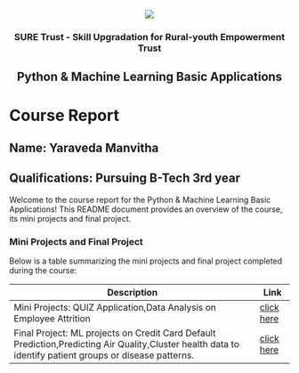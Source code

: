 <!-- PROJECT LOGO -->
<br />

<div align="center">
   <img src='https://user-images.githubusercontent.com/73131499/166115643-d3187f47-d38f-41b2-ae42-5ecbbc60de14.png' />


<h3 align="center">SURE Trust - Skill Upgradation for Rural-youth Empowerment Trust</h3>
  <h2> Python & Machine Learning Basic Applications </h2>
</div>

# Course Report

## Name: Yaraveda Manvitha

## Qualifications: Pursuing B-Tech 3rd year

Welcome to the course report for the Python & Machine Learning Basic Applications! This README document provides an overview of the course, its mini projects and final project.

### Mini Projects and Final Project

Below is a table summarizing the mini projects and final project completed during the course:

| Description                               | Link                                    |
|-------------------------------------------|-----------------------------------------|
| Mini Projects: QUIZ Application,Data Analysis on Employee Attrition     | [click here](https://github.com/sure-trust/G28_Python/tree/main/Mini%20Projects/Manvitha)                        |
| Final Project: ML projects on Credit Card Default Prediction,Predicting Air Quality,Cluster health data to identify patient groups or disease patterns.     | [click here](https://github.com/sure-trust/G28_Python/tree/main/Final%20Capstone%20Project/Manvitha)      |
